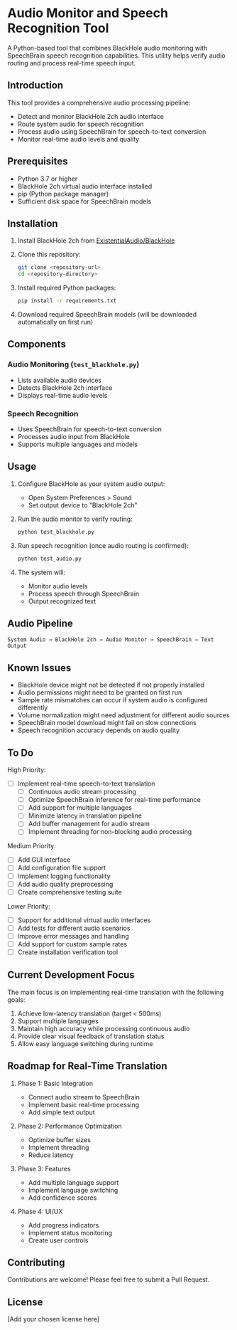 # Audio Monitor and Speech Recognition Tool

A Python-based tool that combines BlackHole audio monitoring with SpeechBrain speech recognition capabilities. This utility helps verify audio routing and process real-time speech input.

## Introduction

This tool provides a comprehensive audio processing pipeline:
- Detect and monitor BlackHole 2ch audio interface
- Route system audio for speech recognition
- Process audio using SpeechBrain for speech-to-text conversion
- Monitor real-time audio levels and quality

## Prerequisites

- Python 3.7 or higher
- BlackHole 2ch virtual audio interface installed
- pip (Python package manager)
- Sufficient disk space for SpeechBrain models

## Installation

1. Install BlackHole 2ch from [ExistentialAudio/BlackHole](https://github.com/ExistentialAudio/BlackHole)

2. Clone this repository:
   ```bash
   git clone <repository-url>
   cd <repository-directory>
   ```

3. Install required Python packages:
   ```bash
   pip install -r requirements.txt
   ```

4. Download required SpeechBrain models (will be downloaded automatically on first run)

## Components

### Audio Monitoring (`test_blackhole.py`)
- Lists available audio devices
- Detects BlackHole 2ch interface
- Displays real-time audio levels

### Speech Recognition
- Uses SpeechBrain for speech-to-text conversion
- Processes audio input from BlackHole
- Supports multiple languages and models

## Usage

1. Configure BlackHole as your system audio output:
   - Open System Preferences > Sound
   - Set output device to "BlackHole 2ch"

2. Run the audio monitor to verify routing:
   ```bash
   python test_blackhole.py
   ```

3. Run speech recognition (once audio routing is confirmed):
   ```bash
   python test_audio.py
   ```

4. The system will:
   - Monitor audio levels
   - Process speech through SpeechBrain
   - Output recognized text

## Audio Pipeline

```
System Audio → BlackHole 2ch → Audio Monitor → SpeechBrain → Text Output
```

## Known Issues

- BlackHole device might not be detected if not properly installed
- Audio permissions might need to be granted on first run
- Sample rate mismatches can occur if system audio is configured differently
- Volume normalization might need adjustment for different audio sources
- SpeechBrain model download might fail on slow connections
- Speech recognition accuracy depends on audio quality

## To Do

High Priority:
- [ ] Implement real-time speech-to-text translation
  - [ ] Continuous audio stream processing
  - [ ] Optimize SpeechBrain inference for real-time performance
  - [ ] Add support for multiple languages
  - [ ] Minimize latency in translation pipeline
  - [ ] Add buffer management for audio stream
  - [ ] Implement threading for non-blocking audio processing

Medium Priority:
- [ ] Add GUI interface
- [ ] Add configuration file support
- [ ] Implement logging functionality
- [ ] Add audio quality preprocessing
- [ ] Create comprehensive testing suite

Lower Priority:
- [ ] Support for additional virtual audio interfaces
- [ ] Add tests for different audio scenarios
- [ ] Improve error messages and handling
- [ ] Add support for custom sample rates
- [ ] Create installation verification tool

## Current Development Focus

The main focus is on implementing real-time translation with the following goals:
1. Achieve low-latency translation (target < 500ms)
2. Support multiple languages
3. Maintain high accuracy while processing continuous audio
4. Provide clear visual feedback of translation status
5. Allow easy language switching during runtime

## Roadmap for Real-Time Translation

1. Phase 1: Basic Integration
   - Connect audio stream to SpeechBrain
   - Implement basic real-time processing
   - Add simple text output

2. Phase 2: Performance Optimization
   - Optimize buffer sizes
   - Implement threading
   - Reduce latency

3. Phase 3: Features
   - Add multiple language support
   - Implement language switching
   - Add confidence scores

4. Phase 4: UI/UX
   - Add progress indicators
   - Implement status monitoring
   - Create user controls

## Contributing

Contributions are welcome! Please feel free to submit a Pull Request.

## License

[Add your chosen license here] 